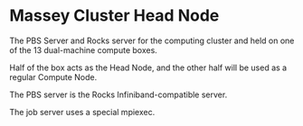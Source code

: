 # Massey Cluster Head Node

The PBS Server and Rocks server for the computing cluster and held on one of the 13 dual-machine compute boxes.

Half of the box acts as the Head Node, and the other half will be used as a regular Compute Node.

The PBS server is the Rocks Infiniband-compatible server.

The job server uses a special mpiexec.
